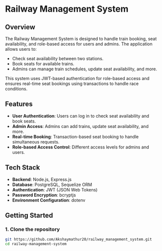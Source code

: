 # Railway Management System

## Overview

The Railway Management System is designed to handle train booking, seat availability, and role-based access for users and admins. The application allows users to:
- Check seat availability between two stations.
- Book seats for available trains.
- Admins can manage train schedules, update seat availability, and more.

This system uses JWT-based authentication for role-based access and ensures real-time seat bookings using transactions to handle race conditions.

## Features
- **User Authentication**: Users can log in to check seat availability and book seats.
- **Admin Access**: Admins can add trains, update seat availability, and more.
- **Real-time Booking**: Transaction-based seat booking to handle simultaneous requests.
- **Role-based Access Control**: Different access levels for admins and users.

## Tech Stack
- **Backend**: Node.js, Express.js
- **Database**: PostgreSQL, Sequelize ORM
- **Authentication**: JWT (JSON Web Tokens)
- **Password Encryption**: bcryptjs
- **Environment Configuration**: dotenv

## Getting Started

### 1. Clone the repository

```bash
git https://github.com/Akshaymathur20/railway_management_system.git
cd railway-management-system
